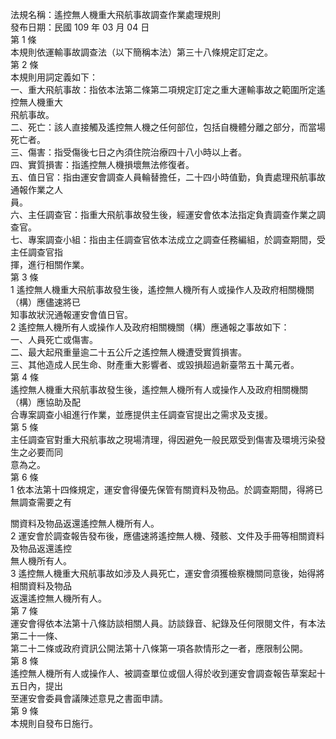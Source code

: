 法規名稱：遙控無人機重大飛航事故調查作業處理規則  
發布日期：民國 109 年 03 月 04 日  
第 1 條  
本規則依運輸事故調查法（以下簡稱本法）第三十八條規定訂定之。  
第 2 條  
本規則用詞定義如下：  
一、重大飛航事故：指依本法第二條第二項規定訂定之重大運輸事故之範圍所定遙控無人機重大  
飛航事故。  
二、死亡：該人直接觸及遙控無人機之任何部位，包括自機體分離之部分，而當場死亡者。  
三、傷害：指受傷後七日之內須住院治療四十八小時以上者。  
四、實質損害：指遙控無人機損壞無法修復者。  
五、值日官：指由運安會調查人員輪替擔任，二十四小時值勤，負責處理飛航事故通報作業之人  
員。  
六、主任調查官：指重大飛航事故發生後，經運安會依本法指定負責調查作業之調查官。  
七、專案調查小組：指由主任調查官依本法成立之調查任務編組，於調查期間，受主任調查官指  
揮，進行相關作業。  
第 3 條  
1 遙控無人機重大飛航事故發生後，遙控無人機所有人或操作人及政府相關機關（構）應儘速將已  
知事故狀況通報運安會值日官。  
2 遙控無人機所有人或操作人及政府相關機關（構）應通報之事故如下：  
一、人員死亡或傷害。  
二、最大起飛重量逾二十五公斤之遙控無人機遭受實質損害。  
三、其他造成人民生命、財產重大影響者、或毀損超過新臺幣五十萬元者。  
第 4 條  
遙控無人機重大飛航事故發生後，遙控無人機所有人或操作人及政府相關機關（構）應協助及配  
合專案調查小組進行作業，並應提供主任調查官提出之需求及支援。  
第 5 條  
主任調查官對重大飛航事故之現場清理，得因避免一般民眾受到傷害及環境污染發生之必要而同  
意為之。  
第 6 條  
1 依本法第十四條規定，運安會得優先保管有關資料及物品。於調查期間，得將已無調查需要之有  


關資料及物品返還遙控無人機所有人。  
2 運安會於調查報告發布後，應儘速將遙控無人機、殘骸、文件及手冊等相關資料及物品返還遙控  
無人機所有人。  
3 遙控無人機重大飛航事故如涉及人員死亡，運安會須獲檢察機關同意後，始得將相關資料及物品  
返還遙控無人機所有人。  
第 7 條  
運安會得依本法第十八條訪談相關人員。訪談錄音、紀錄及任何限閱文件，有本法第二十一條、  
第二十二條或政府資訊公開法第十八條第一項各款情形之一者，應限制公開。  
第 8 條  
遙控無人機所有人或操作人、被調查單位或個人得於收到運安會調查報告草案起十五日內，提出  
至運安會委員會議陳述意見之書面申請。  
第 9 條  
本規則自發布日施行。  


